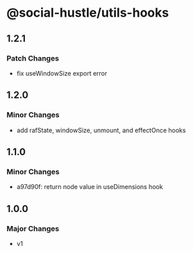 # @social-hustle/utils-hooks

## 1.2.1

### Patch Changes

- fix useWindowSize export error

## 1.2.0

### Minor Changes

- add rafState, windowSize, unmount, and effectOnce hooks

## 1.1.0

### Minor Changes

- a97d90f: return node value in useDimensions hook

## 1.0.0

### Major Changes

- v1
